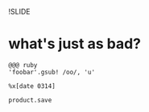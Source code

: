 !SLIDE

# what's just as bad?

    @@@ ruby
    'foobar'.gsub! /oo/, 'u'

    %x[date 0314]

    product.save

